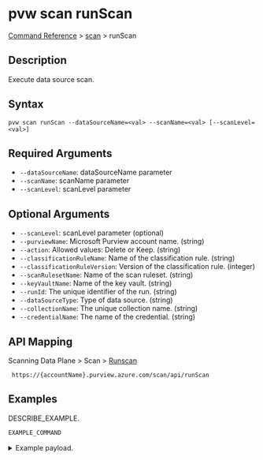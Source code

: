 # pvw scan runScan
[Command Reference](../../../README.md#command-reference) > [scan](./main.md) > runScan

## Description
Execute data source scan.

## Syntax
```
pvw scan runScan --dataSourceName=<val> --scanName=<val> [--scanLevel=<val>]
```

## Required Arguments
- `--dataSourceName`: dataSourceName parameter
- `--scanName`: scanName parameter
- `--scanLevel`: scanLevel parameter

## Optional Arguments
- `--scanLevel`: scanLevel parameter (optional)
- `--purviewName`: Microsoft Purview account name. (string)
- `--action`: Allowed values: Delete or Keep. (string)
- `--classificationRuleName`: Name of the classification rule. (string)
- `--classificationRuleVersion`: Version of the classification rule. (integer)
- `--scanRulesetName`: Name of the scan ruleset. (string)
- `--keyVaultName`: Name of the key vault. (string)
- `--runId`: The unique identifier of the run. (string)
- `--dataSourceType`: Type of data source. (string)
- `--collectionName`: The unique collection name. (string)
- `--credentialName`: The name of the credential. (string)

## API Mapping
Scanning Data Plane > Scan > [Runscan]()
```
 https://{accountName}.purview.azure.com/scan/api/runScan
```

## Examples
DESCRIBE_EXAMPLE.
```powershell
EXAMPLE_COMMAND
```
<details><summary>Example payload.</summary>
<p>

```json
PASTE_JSON_HERE
```
</p>
</details>